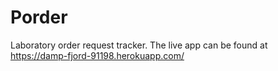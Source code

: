 # Porder
Laboratory order request tracker. The live app can be found at https://damp-fjord-91198.herokuapp.com/
